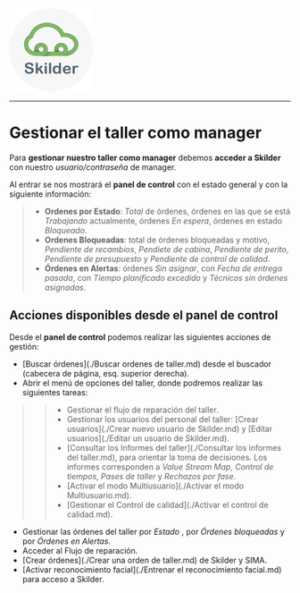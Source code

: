 ![sima2](images/LogoSilderCloud_mini.png)    
     
---      
  
# Gestionar el taller como manager
  
Para **gestionar nuestro taller como manager** debemos **acceder a Skilder** con nuestro _usuario/contraseña_ de manager.   
  
Al entrar se nos mostrará el **panel de control** con el estado general y con la siguiente información:  
  
> - **Ordenes por Estado**:  _Total_ de órdenes, órdenes en las que se está _Trabajando_ actualmente, órdenes _En espera_, órdenes en estado _Bloqueado_.  
> - **Ordenes Bloqueadas**: total de órdenes bloqueadas y motivo, _Pendiente de recambios_, _Pendiete de cabina_, _Pendiente de perito_, _Pendiente de presupuesto_ y _Pendiente de control de calidad_.  
> - **Órdenes en Alertas**: órdenes _Sin asignar_, con _Fecha de entrega pasada_, con _Tiempo planificado excedido_ y _Técnicos sin órdenes asignadas_.    
 
  
## Acciones disponibles desde el panel de control   
  
Desde el **panel de control** podemos realizar las siguientes acciones de gestión:  

 - [Buscar órdenes](./Buscar ordenes de taller.md) desde el buscador (cabecera de página, esq. superior derecha).  
 - Abrir el menú de opciones del taller, donde podremos realizar las siguientes tareas:  
 >> - Gestionar el flujo de reparación del taller.  
 >> - Gestionar los usuarios del personal del taller: [Crear usuarios](./Crear nuevo usuario de Skilder.md) y [Editar usuarios](./Editar un usuario de Skilder.md). 
 >> - [Consultar los Informes del taller](./Consultar los informes del taller.md), para orientar la toma de decisiones. Los informes corresponden a _Value Stream Map_, _Control de tiempos_, _Pases de taller_ y _Rechazos por fase_.    
 >> - [Activar el modo Multiusuario](./Activar el modo Multiusuario.md).  
 >> - [Gestionar el Control de calidad](./Activar el control de calidad.md).  
 - Gestionar las órdenes del taller por _Estado_ , por _Órdenes bloqueadas_ y por _Órdenes en Alertas_.  
 - Acceder al Flujo de reparación.  
 - [Crear órdenes](./Crear una orden de taller.md) de Skilder y SIMA.  
 - [Activar reconocimiento facial](./Entrenar el reconocimiento facial.md) para acceso a Skilder.  

  



  
  
  
  

    

  


  
 


  


  

  

  

  

  


  

